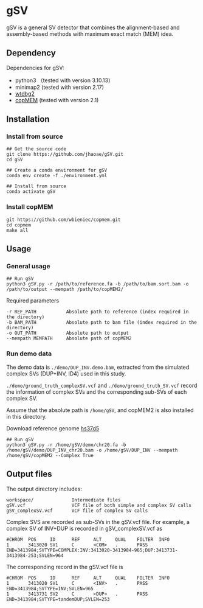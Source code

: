 # gSV
gSV is a general SV detector that combines the alignment-based and assembly-based methods with maximum exact match (MEM) idea.

## Dependency
Dependencies for gSV:

* python3 （tested with version 3.10.13）
* minimap2 (tested with version 2.17)
* [wtdbg2](https://github.com/ruanjue/wtdbg2)
* [copMEM](https://github.com/wbieniec/copmem) (tested with version 2.1)
  
## Installation

### Install from source

```Linux
## Get the source code
git clone https://github.com/jhaoae/gSV.git
cd gSV

## Create a conda environment for gSV
conda env create -f ./environment.yml 

## Install from source
conda activate gSV
```

### Install copMEM
```Linux
git https://github.com/wbieniec/copmem.git
cd copmem
make all
```

## Usage
### General usage
```Linux
## Run gSV
python3 gSV.py -r /path/to/reference.fa -b /path/to/bam.sort.bam -o /path/to/output --mempath /path/to/copMEM2/
```
Required parameters
```Linux
-r REF_PATH           Absolute path to reference (index required in the directory)
-b BAM_PATH           Absolute path to bam file (index required in the directory)
-o OUT_PATH           Absolute path to output
--mempath MEMPATH     Absolute path of copMEM2
```
### Run demo data
The demo data is  `./demo/DUP_INV.demo.bam`, extracted from the simulated complex SVs (DUP+INV, ID4) used in this study. 

`./demo/ground_truth_complexSV.vcf` and `./demo/ground_truth_SV.vcf` record the information of complex SVs and the corresponding sub-SVs of each complex SV.

Assume that the absolute path is `/home/gSV`, and copMEM2 is also installed in this directory.

Download reference genome [hs37d5](https://ftp-trace.ncbi.nih.gov/1000genomes/ftp/technical/reference/phase2_reference_assembly_sequence/)
```
## Run gSV
python3 gSV.py -r /home/gSV/demo/chr20.fa -b /home/gSV/demo/DUP_INV_chr20.bam -o /home/gSV/DUP_INV --mempath /home/gSV/copMEM2 --Complex True
```


## Output files
The output directory includes:
```
workspace/              Intermediate files
gSV.vcf                 VCF file of both simple and complex SV calls
gSV_complexSV.vcf       VCF file of complex SV calls
```
Complex SVS are recorded as sub-SVs in the gSV.vcf file. 
For example, a complex SV of INV+DUP is recorded in gSV_complexSV.vcf as
```
#CHROM  POS     ID      REF     ALT     QUAL    FILTER  INFO    
1       3413020 SV1     C       <COM>   .       PASS    END=3413984;SVTYPE=COMPLEX:INV:3413020-3413984-965;DUP:3413731-3413984-253;SVLEN=964
```
The corresponding record in the gSV.vcf file is
```
#CHROM  POS     ID      REF     ALT     QUAL    FILTER  INFO    
1       3413020 SV1     C       <INV>   .       PASS    END=3413984;SVTYPE=INV;SVLEN=965
1       3413731 SV2     C       <DUP>   .       PASS    END=3413984;SVTYPE=tandemDUP;SVLEN=253
```

